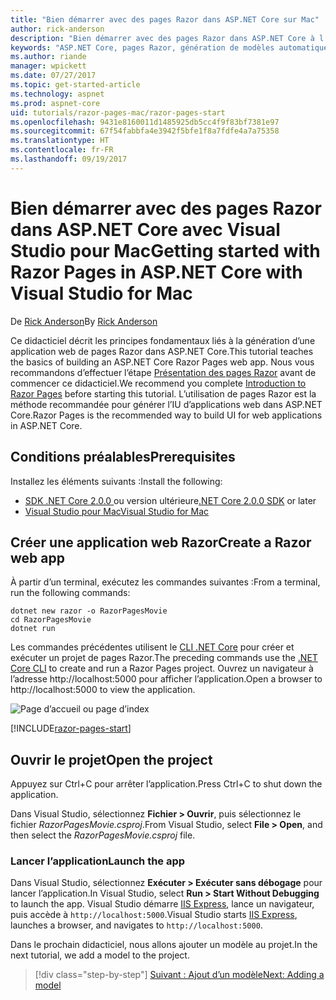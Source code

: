 ```yaml
---
title: "Bien démarrer avec des pages Razor dans ASP.NET Core sur Mac"
author: rick-anderson
description: "Bien démarrer avec des pages Razor dans ASP.NET Core à l’aide de Visual Studio pour Mac"
keywords: "ASP.NET Core, pages Razor, génération de modèles automatique, Entity Framework Core, EF, EF Core, base de données, mac, macOS, Visual Studio pour Mac"
ms.author: riande
manager: wpickett
ms.date: 07/27/2017
ms.topic: get-started-article
ms.technology: aspnet
ms.prod: aspnet-core
uid: tutorials/razor-pages-mac/razor-pages-start
ms.openlocfilehash: 9431e8160011d1485925db5cc4f9f83bf7381e97
ms.sourcegitcommit: 67f54fabbfa4e3942f5bfe1f8a7fdfe4a7a75358
ms.translationtype: HT
ms.contentlocale: fr-FR
ms.lasthandoff: 09/19/2017
---
```

# <a name="getting-started-with-razor-pages-in-aspnet-core-with-visual-studio-for-mac"></a><span data-ttu-id="721d2-104">Bien démarrer avec des pages Razor dans ASP.NET Core avec Visual Studio pour Mac</span><span class="sxs-lookup"><span data-stu-id="721d2-104">Getting started with Razor Pages in ASP.NET Core with Visual Studio for Mac</span></span>

<span data-ttu-id="721d2-105">De [Rick Anderson](https://twitter.com/RickAndMSFT)</span><span class="sxs-lookup"><span data-stu-id="721d2-105">By [Rick Anderson](https://twitter.com/RickAndMSFT)</span></span>

<span data-ttu-id="721d2-106">Ce didacticiel décrit les principes fondamentaux liés à la génération d’une application web de pages Razor dans ASP.NET Core.</span><span class="sxs-lookup"><span data-stu-id="721d2-106">This tutorial teaches the basics of building an ASP.NET Core Razor Pages web app.</span></span> <span data-ttu-id="721d2-107">Nous vous recommandons d’effectuer l’étape [Présentation des pages Razor](xref:mvc/razor-pages/index) avant de commencer ce didacticiel.</span><span class="sxs-lookup"><span data-stu-id="721d2-107">We recommend you complete [Introduction to Razor Pages](xref:mvc/razor-pages/index) before starting this tutorial.</span></span> <span data-ttu-id="721d2-108">L’utilisation de pages Razor est la méthode recommandée pour générer l’IU d’applications web dans ASP.NET Core.</span><span class="sxs-lookup"><span data-stu-id="721d2-108">Razor Pages is the recommended way to build UI for web applications in ASP.NET Core.</span></span>

## <a name="prerequisites"></a><span data-ttu-id="721d2-109">Conditions préalables</span><span class="sxs-lookup"><span data-stu-id="721d2-109">Prerequisites</span></span>

<span data-ttu-id="721d2-110">Installez les éléments suivants :</span><span class="sxs-lookup"><span data-stu-id="721d2-110">Install the following:</span></span>

* <span data-ttu-id="721d2-111">[SDK .NET Core 2.0.0 ](https://www.microsoft.com/net/core) ou version ultérieure</span><span class="sxs-lookup"><span data-stu-id="721d2-111">[.NET Core 2.0.0 SDK](https://www.microsoft.com/net/core) or later</span></span>
* [<span data-ttu-id="721d2-112">Visual Studio pour Mac</span><span class="sxs-lookup"><span data-stu-id="721d2-112">Visual Studio for Mac</span></span>](https://www.visualstudio.com/vs/visual-studio-mac/)

## <a name="create-a-razor-web-app"></a><span data-ttu-id="721d2-113">Créer une application web Razor</span><span class="sxs-lookup"><span data-stu-id="721d2-113">Create a Razor web app</span></span>

<span data-ttu-id="721d2-114">À partir d’un terminal, exécutez les commandes suivantes :</span><span class="sxs-lookup"><span data-stu-id="721d2-114">From a terminal, run the following commands:</span></span>

```console
dotnet new razor -o RazorPagesMovie
cd RazorPagesMovie
dotnet run
```

<span data-ttu-id="721d2-115">Les commandes précédentes utilisent le [CLI .NET Core](https://docs.microsoft.com/dotnet/core/tools/dotnet) pour créer et exécuter un projet de pages Razor.</span><span class="sxs-lookup"><span data-stu-id="721d2-115">The preceding commands use the [.NET Core CLI](https://docs.microsoft.com/dotnet/core/tools/dotnet) to create and run a Razor Pages project.</span></span> <span data-ttu-id="721d2-116">Ouvrez un navigateur à l’adresse http://localhost:5000 pour afficher l’application.</span><span class="sxs-lookup"><span data-stu-id="721d2-116">Open a browser to http://localhost:5000 to view the application.</span></span>

![Page d’accueil ou page d’index](../razor-pages/razor-pages-start/_static/home.png)

[!INCLUDE[razor-pages-start](../../includes/RP/razor-pages-start.md)]

## <a name="open-the-project"></a><span data-ttu-id="721d2-118">Ouvrir le projet</span><span class="sxs-lookup"><span data-stu-id="721d2-118">Open the project</span></span>

<span data-ttu-id="721d2-119">Appuyez sur Ctrl+C pour arrêter l’application.</span><span class="sxs-lookup"><span data-stu-id="721d2-119">Press Ctrl+C to shut down the application.</span></span>

<span data-ttu-id="721d2-120">Dans Visual Studio, sélectionnez **Fichier > Ouvrir**, puis sélectionnez le fichier *RazorPagesMovie.csproj*.</span><span class="sxs-lookup"><span data-stu-id="721d2-120">From Visual Studio, select **File > Open**, and then select the *RazorPagesMovie.csproj* file.</span></span>

### <a name="launch-the-app"></a><span data-ttu-id="721d2-121">Lancer l’application</span><span class="sxs-lookup"><span data-stu-id="721d2-121">Launch the app</span></span>

<span data-ttu-id="721d2-122">Dans Visual Studio, sélectionnez **Exécuter > Exécuter sans débogage** pour lancer l’application.</span><span class="sxs-lookup"><span data-stu-id="721d2-122">In Visual Studio, select **Run > Start Without Debugging** to launch the app.</span></span> <span data-ttu-id="721d2-123">Visual Studio démarre [IIS Express](https://docs.microsoft.com/iis/extensions/introduction-to-iis-express/iis-express-overview), lance un navigateur, puis accède à `http://localhost:5000`.</span><span class="sxs-lookup"><span data-stu-id="721d2-123">Visual Studio starts [IIS Express](https://docs.microsoft.com/iis/extensions/introduction-to-iis-express/iis-express-overview), launches a browser, and navigates to `http://localhost:5000`.</span></span>

<span data-ttu-id="721d2-124">Dans le prochain didacticiel, nous allons ajouter un modèle au projet.</span><span class="sxs-lookup"><span data-stu-id="721d2-124">In the next tutorial, we add a model to the project.</span></span>

>[!div class="step-by-step"]
[<span data-ttu-id="721d2-125">Suivant : Ajout d’un modèle</span><span class="sxs-lookup"><span data-stu-id="721d2-125">Next: Adding a model</span></span>](xref:tutorials/razor-pages-mac/model)
